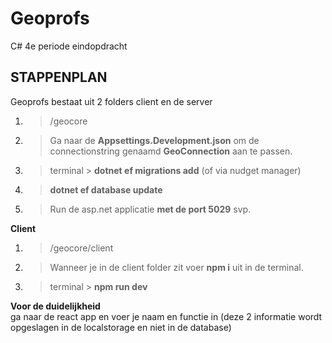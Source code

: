 # Geoprofs
C# 4e periode eindopdracht

STAPPENPLAN
-----------
Geoprofs bestaat uit 2 folders client en de server 

1. > /geocore
   
2. > Ga naar de **Appsettings.Development.json** om de connectionstring genaamd **GeoConnection** aan te passen.
3. >  terminal > **dotnet ef migrations add** (of via nudget manager)
4. >  **dotnet ef database update**
5. >  Run de asp.net applicatie **met de port 5029** svp.

**Client**

1. > /geocore/client
2. > Wanneer je in de client folder zit voer **npm i** uit in de terminal.
3. > terminal > **npm run dev**

**Voor de duidelijkheid** <br>
ga naar de react app en voer je naam en functie in (deze 2 informatie wordt opgeslagen in de localstorage en niet in de database)

   

